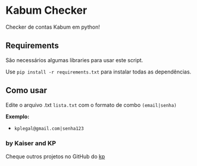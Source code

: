 # Kabum Checker
Checker de contas Kabum em python!

## Requirements
São necessários algumas libraries para usar este script.

Use ``pip install -r requirements.txt`` para instalar todas as dependências.

## Como usar
Edite o arquivo .txt ``lista.txt`` com o formato de combo ``(email|senha)``

**Exemplo:**
- ``kplegal@gmail.com|senha123``

### by Kaiser and KP

Cheque outros projetos no GitHub do [kp](https://github.com/pedrokpp)
